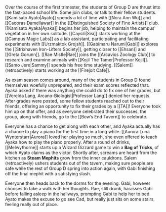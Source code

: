 Over the course of the first trimester, the students of Group D are thrust into the fast-paced school life. Some join clubs, or talk to their fellow students. [[Kamisato Ayato|Ayato]] spends a lot of time with [[Nora Ann Wu]] and [[Cadoras Damellawar]] in the [[Distinguished Society of Fine Artists]] club. [[Kamisato Ayaka|Ayaka]] begins her job, helping to maintain the campus' vegetation in her own solitude. [[Caysili|Sisi]] starts working at the [[Campus Magic Labs]] as a lab assistant, participating and facilitating experiments with [[Urzmaktok Grojsh]]. [[Gabimaru Narumi|Gabi]] explores the [[Strixhaven Iron-Lifters Society]], getting closer to [[Ehsan]] and [[Greta Gorunn]]. [[Rae Mistle|Rae]] joins the [[Arcavios Zoology Club]] to research and examine animals with [[Kojil The Tamer|Professor Kojil]]. [[Samo Jere|Sammy]] spends his free time studying. [[Salem]] (retroactively) starts working at the [[Firejolt Cafe]].

As exam season comes around, many of the students in Group D found themselves woefully unprepared, and their exam scores reflected that. Ayaka asked if there was anything she could do to fix one of her grades, but [[Verelda Lang, Arcano-Biologist|Professor Lang]] denied her requests. After grades were posted, some fellow students reached out to their friends, offering an opportunity to fix their grades by a [[TA]]! Everyone took him up on that offer, and as everyone celebrated their successes, the group, along with friends, go to the [[Bow’s End Tavern]] to celebrate.

Everyone has a chance to get along with each other, and Ayaka actually has a chance to play a piano for the first time in a long while. [[Aurora Luna Wynterstarr|Aurora]] loved her playing so much, she even offered to teach Ayaka how to play the piano properly. After a round of drinks, [[Melwythorne]] starts up a Wizard Gizzard game to win a **Bag of Tricks**, of which Ayato claims as the victor. Shortly after, screams are heard from the kitchen as **Steam Mephits** grow from the inner cauldrons. Salem (retroactively) ushers students out of the tavern, making sure people are safe while the rest of Group D spring into action again, with Gabi finishing off the final mephit with a satisfying slash.

Everyone then heads back to the dorms for the evening. Gabi, however chooses to take a walk with her thoughts. Rae, still drunk, harasses Gabi before falling asleep in the hallways, prompting Gabi to help her to bed. Ayato makes the excuse to go see Cad, but really just sits on some stairs, feeling really out of place.